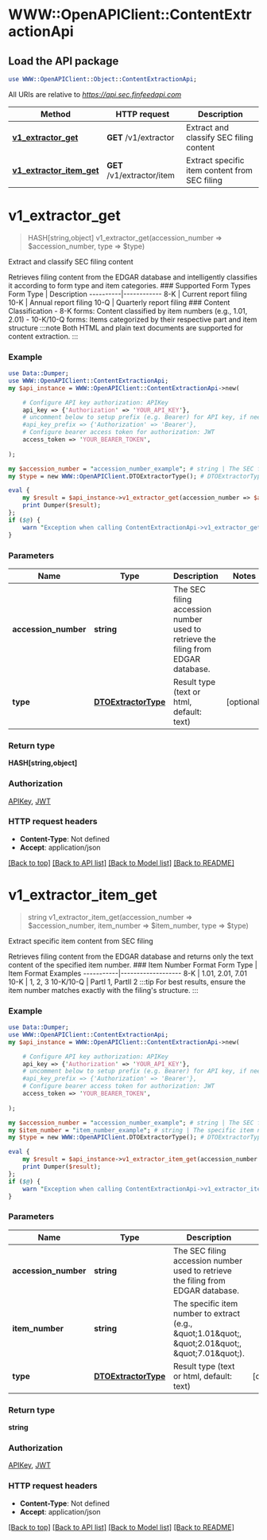 # WWW::OpenAPIClient::ContentExtractionApi

## Load the API package
```perl
use WWW::OpenAPIClient::Object::ContentExtractionApi;
```

All URIs are relative to *https://api.sec.finfeedapi.com*

Method | HTTP request | Description
------------- | ------------- | -------------
[**v1_extractor_get**](ContentExtractionApi.md#v1_extractor_get) | **GET** /v1/extractor | Extract and classify SEC filing content
[**v1_extractor_item_get**](ContentExtractionApi.md#v1_extractor_item_get) | **GET** /v1/extractor/item | Extract specific item content from SEC filing


# **v1_extractor_get**
> HASH[string,object] v1_extractor_get(accession_number => $accession_number, type => $type)

Extract and classify SEC filing content

Retrieves filing content from the EDGAR database and intelligently classifies it according to form type and item categories.  ### Supported Form Types  Form Type | Description ----------|------------ 8-K      | Current report filing 10-K     | Annual report filing 10-Q     | Quarterly report filing  ### Content Classification - 8-K forms: Content classified by item numbers (e.g., 1.01, 2.01) - 10-K/10-Q forms: Items categorized by their respective part and item structure  :::note Both HTML and plain text documents are supported for content extraction. :::

### Example
```perl
use Data::Dumper;
use WWW::OpenAPIClient::ContentExtractionApi;
my $api_instance = WWW::OpenAPIClient::ContentExtractionApi->new(

    # Configure API key authorization: APIKey
    api_key => {'Authorization' => 'YOUR_API_KEY'},
    # uncomment below to setup prefix (e.g. Bearer) for API key, if needed
    #api_key_prefix => {'Authorization' => 'Bearer'},
    # Configure bearer access token for authorization: JWT
    access_token => 'YOUR_BEARER_TOKEN',
    
);

my $accession_number = "accession_number_example"; # string | The SEC filing accession number used to retrieve the filing from EDGAR database.
my $type = new WWW::OpenAPIClient.DTOExtractorType(); # DTOExtractorType | Result type (text or html, default: text)

eval {
    my $result = $api_instance->v1_extractor_get(accession_number => $accession_number, type => $type);
    print Dumper($result);
};
if ($@) {
    warn "Exception when calling ContentExtractionApi->v1_extractor_get: $@\n";
}
```

### Parameters

Name | Type | Description  | Notes
------------- | ------------- | ------------- | -------------
 **accession_number** | **string**| The SEC filing accession number used to retrieve the filing from EDGAR database. | 
 **type** | [**DTOExtractorType**](.md)| Result type (text or html, default: text) | [optional] 

### Return type

**HASH[string,object]**

### Authorization

[APIKey](../README.md#APIKey), [JWT](../README.md#JWT)

### HTTP request headers

 - **Content-Type**: Not defined
 - **Accept**: application/json

[[Back to top]](#) [[Back to API list]](../README.md#documentation-for-api-endpoints) [[Back to Model list]](../README.md#documentation-for-models) [[Back to README]](../README.md)

# **v1_extractor_item_get**
> string v1_extractor_item_get(accession_number => $accession_number, item_number => $item_number, type => $type)

Extract specific item content from SEC filing

Retrieves filing content from the EDGAR database and returns only the text content of the specified item number.  ### Item Number Format  Form Type | Item Format Examples -----------|------------------- 8-K       | 1.01, 2.01, 7.01 10-K      | 1, 2, 3 10-K/10-Q | PartI 1, PartII 2  :::tip For best results, ensure the item number matches exactly with the filing's structure. :::

### Example
```perl
use Data::Dumper;
use WWW::OpenAPIClient::ContentExtractionApi;
my $api_instance = WWW::OpenAPIClient::ContentExtractionApi->new(

    # Configure API key authorization: APIKey
    api_key => {'Authorization' => 'YOUR_API_KEY'},
    # uncomment below to setup prefix (e.g. Bearer) for API key, if needed
    #api_key_prefix => {'Authorization' => 'Bearer'},
    # Configure bearer access token for authorization: JWT
    access_token => 'YOUR_BEARER_TOKEN',
    
);

my $accession_number = "accession_number_example"; # string | The SEC filing accession number used to retrieve the filing from EDGAR database.
my $item_number = "item_number_example"; # string | The specific item number to extract (e.g., \"1.01\", \"2.01\", \"7.01\").
my $type = new WWW::OpenAPIClient.DTOExtractorType(); # DTOExtractorType | Result type (text or html, default: text)

eval {
    my $result = $api_instance->v1_extractor_item_get(accession_number => $accession_number, item_number => $item_number, type => $type);
    print Dumper($result);
};
if ($@) {
    warn "Exception when calling ContentExtractionApi->v1_extractor_item_get: $@\n";
}
```

### Parameters

Name | Type | Description  | Notes
------------- | ------------- | ------------- | -------------
 **accession_number** | **string**| The SEC filing accession number used to retrieve the filing from EDGAR database. | 
 **item_number** | **string**| The specific item number to extract (e.g., \&quot;1.01\&quot;, \&quot;2.01\&quot;, \&quot;7.01\&quot;). | 
 **type** | [**DTOExtractorType**](.md)| Result type (text or html, default: text) | [optional] 

### Return type

**string**

### Authorization

[APIKey](../README.md#APIKey), [JWT](../README.md#JWT)

### HTTP request headers

 - **Content-Type**: Not defined
 - **Accept**: application/json

[[Back to top]](#) [[Back to API list]](../README.md#documentation-for-api-endpoints) [[Back to Model list]](../README.md#documentation-for-models) [[Back to README]](../README.md)

